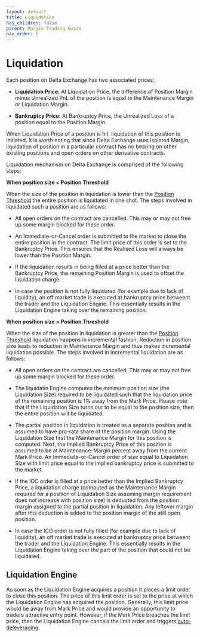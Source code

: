 ```yaml
---
layout: default
title: Liquidation
has_children: false
parent: Margin Trading Guide
nav_order: 6
---
```


# Liquidation


Each position on Delta Exchange has two associated prices:

-   **Liquidation Price:** At Liquidation Price, the difference of Position Margin minus Unrealized PnL of the position is equal to the Maintenance Margin or Liquidation Margin.
    
-   **Bankruptcy Price:** At Bankruptcy Price, the Unrealized Loss of a position equal to the Position Margin.
    
When Liquidation Price of a position is hit, liquidation of this position is initiated. It is worth noting that since Delta Exchange uses Isolated Margin, liquidation of position in a particular contract has no bearing on other existing positions and open orders on other derivative contracts.

Liquidation mechanism on Delta Exchange is comprised of the following steps:

**When position size < Position Threshold**

When the size of the position in liquidation is lower than the [Position Threshold]({{site.baseurl}}/docs/trading-guide/margin-explainer/#risk-limits-margin-requirement-vs-position-size) the entire position is liquidated in one shot. The steps involved in liquidated such a position are as follows:

-   All open orders on the contract are cancelled. This may or may not free up some margin blocked for these order.
    
-   An Immediate-or-Cancel order is submitted to the market to close the entire position in the contract. The limit price of this order is set to the Bankruptcy Price. This ensures that the Realised Loss will always be lower than the Position Margin.
    
-   If the liquidation results in being filled at a price better than the Bankruptcy Price, the remaining Position Margin is used to offset the liquidation charge. 
    
-   In case the position is not fully liquidated (for example due to lack of liquidity), an off market trade is executed at bankruptcy price betweent the trader and the Liquidation Engine. This essentially results in the Liquidation Engine taking over the remaining position. 

**When position size > Position Threshold**

When the size of the position in liquidation is greater than the [Position Threshold]({{site.baseurl}}/docs/trading-guide/margin-explainer/#risk-limits-margin-requirement-vs-position-size) liquidation happens in incremental fashion. Reduction in position size leads to reduction in Maintenance Margin and thus makes incremental liquidation possible. The steps involved in incremental liquidation are as follows:

-   All open orders on the contract are cancelled. This may or may not free up some margin blocked for these order.
    
- The liquidatin Engine computes the minimum position size (the Liquidation Size) required to be liquidated such that the liquidation price of the remaining position is 1% away from the Mark Price. Please note that if the Liquidation Size turns our to be equal to the position size, then the entire position will be liquidated.

- The partial position in liquidation is treated as a separate position and is assumed to have pro-rata share of the position margin. Using the Liquidation Size first the Maintenance Margin for this position is computed. Next, the Implied Bankruptcy Price of this position is assumed to be at Maintenance-Margin percent away from the current Mark Price. An Immediate-or-Cancel order of size equal to Liquidation Size with limit price equal to the implied bankruptcy price is submitted to the market. 

- If the IOC order is filled at a price better than the Implied Bankruptcy Price, a liquidation charge (computed as the Maintenance Margin required for a position of Liquidation Size assuming margin requirement does not increase with position size) is deducted from the position margin assigned to the partial position in liquidation. Any leftover margin after this deduction is added to the position margin of the still open position.

-   In case the ICO order is not fully filled (for example due to lack of liquidity), an off market trade is executed at bankruptcy price betweent the trader and the Liquidation Engine. This essentially results in the Liquidation Engine taking over the part of the position that could not be liquidated.


## Liquidation Engine

As soon as the Liquidation Engine acquires a position it places a limit order to close this position. The price of this limit order is set to the price at which the Liquidation Engine has acquired the position. Generally, this limit price would be away from Mark Price and would provide an opportunity to traders attractive entry point. However, if the Mark Price breaches the limit price, then the Liquidation Engine cancels the limit order and triggers [auto-deleveraging]({{site.baseurl}}/docs/trading-guide/ADL). 

    

